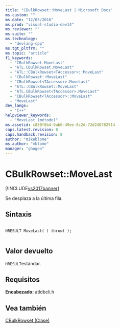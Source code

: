 ```yaml
---
title: "CBulkRowset::MoveLast | Microsoft Docs"
ms.custom: ""
ms.date: "12/05/2016"
ms.prod: "visual-studio-dev14"
ms.reviewer: ""
ms.suite: ""
ms.technology: 
  - "devlang-cpp"
ms.tgt_pltfrm: ""
ms.topic: "article"
f1_keywords: 
  - "CBulkRowset.MoveLast"
  - "ATL.CBulkRowset.MoveLast"
  - "ATL::CBulkRowset<TAccessor>::MoveLast"
  - "CBulkRowset::MoveLast"
  - "CBulkRowset<TAccessor>.MoveLast"
  - "ATL::CBulkRowset::MoveLast"
  - "ATL.CBulkRowset<TAccessor>.MoveLast"
  - "CBulkRowset<TAccessor>::MoveLast"
  - "MoveLast"
dev_langs: 
  - "C++"
helpviewer_keywords: 
  - "MoveLast (método)"
ms.assetid: c880f8b4-9ab6-49ee-8c2d-72d240782514
caps.latest.revision: 8
caps.handback.revision: 8
author: "mikeblome"
ms.author: "mblome"
manager: "ghogen"
---
```

# CBulkRowset::MoveLast
[!INCLUDE[vs2017banner](../../assembler/inline/includes/vs2017banner.md)]

Se desplaza a la última fila.  
  
## Sintaxis  
  
```  
  
HRESULT MoveLast( ) throw( );  
  
```  
  
## Valor devuelto  
 `HRESULT`estándar.  
  
## Requisitos  
 **Encabezado:** atldbcli.h  
  
## Vea también  
 [CBulkRowset \(Clase\)](../../data/oledb/cbulkrowset-class.md)